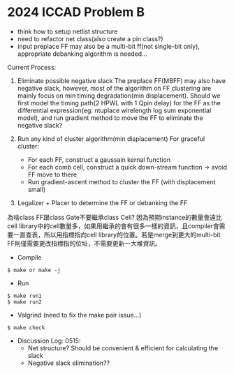 # 2024 ICCAD Problem B

*   think how to setup netlist structure
*   need to refactor net class(also create a pin class?)
*   input preplace FF may also be a multi-bit ff(not single-bit only), appropriate debanking algorithm is needed...


Current Process:

1. Eliminate possible negative slack
The preplace FF(MBFF) may also have negative slack, however, most of the algorithm on FF clustering are mainly focus on min timing degradation(min displacement). Should we first model the timing path(2 HPWL with 1 Qpin delay) for the FF as the differential expression(eg: ntuplace wirelength log sum exponential model), and run gradient method to move the FF to eliminate the negative slack?

2. Run any kind of cluster algorithm(min displacement)
For graceful cluster:
    *   For each FF, construct a gaussain kernal function
    *   For each comb cell, construct a quick down-stream function -> avoid FF move to there
    *    Run gradient-ascent method to cluster the FF (with displacement small)

3. Legalizer + Placer to determine the FF or debanking the FF

為啥class FF跟class Gate不要繼承class Cell?
因為預期instance的數量會遠比cell library中的cell數量多，如果用繼承的會有很多一樣的資訊，且compiler會需要一直查表，所以用指標指向cell library的位置。若是merge到更大的multi-bit FF則僅需要更改指標指的位址，不需要更新一大堆資訊。

*   Compile
```
$ make or make -j
```

*   Run
```
$ make run1
$ make run2
```

*   Valgrind
(need to fix the make pair issue...)
```
$ make check
```

*   Discussion Log:
0515:
    *   Net structure? Should be convenient & efficient for calculating the slack
    *   Negative slack elimination??
